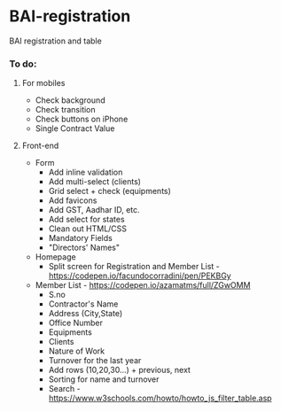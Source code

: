 # BAI-registration
BAI registration and table


### To do:
1. For mobiles
    - Check background
    - Check transition
    - Check buttons on iPhone
    - Single Contract Value

2. Front-end
    - Form
        - Add inline validation
        - Add multi-select (clients)
        - Grid select + check (equipments)
        - Add favicons
        - Add GST, Aadhar ID, etc.
        - Add select for states
        - Clean out HTML/CSS
        - Mandatory Fields
        - "Directors' Names"
    - Homepage 
        - Split screen for Registration and Member List - https://codepen.io/facundocorradini/pen/PEKBGy
    - Member List - https://codepen.io/azamatms/full/ZGwOMM
        - S.no 
        - Contractor's Name
        - Address (City,State)
        - Office Number
        - Equipments
        - Clients
        - Nature of Work
        - Turnover for the last year 
        - Add rows (10,20,30...) + previous, next
        - Sorting for name and turnover
        - Search - https://www.w3schools.com/howto/howto_js_filter_table.asp
        
